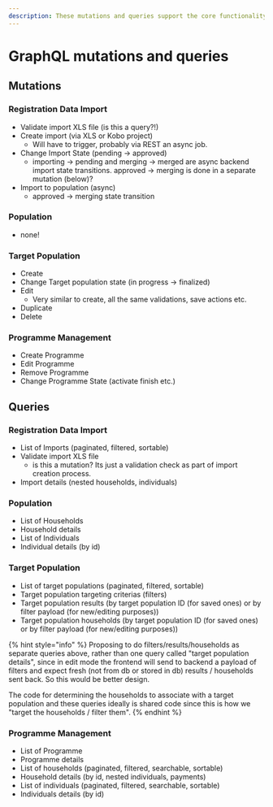```yaml
---
description: These mutations and queries support the core functionality within HCT MIS.
---
```


# GraphQL mutations and queries

## Mutations

### Registration Data Import

* Validate import XLS file \(is this a query?!\)
* Create import \(via XLS or Kobo project\)
  * Will have to trigger, probably via REST an async job.
* Change Import State \(pending -&gt; approved\)
  * importing -&gt; pending and merging -&gt; merged are async backend import state transitions. approved -&gt; merging is done in a separate mutation \(below\)?
* Import to population \(async\)
  * approved -&gt; merging state transition

### Population

* none!

### Target Population

* Create
* Change Target population state \(in progress -&gt; finalized\)
* Edit
  * Very similar to create, all the same validations, save actions etc.
* Duplicate
* Delete

### Programme Management

* Create Programme
* Edit Programme
* Remove Programme
* Change Programme State \(activate finish etc.\)

## Queries

### Registration Data Import

* List of Imports \(paginated, filtered, sortable\)
* Validate import XLS file
  * is this a mutation? Its just a validation check as part of import creation process.
* Import details \(nested households, individuals\)

### Population

* List of Households
* Household details
* List of Individuals
* Individual details \(by id\)

### Target Population

* List of target populations \(paginated, filtered, sortable\)
* Target population targeting criterias \(filters\)
* Target population results \(by target population ID \(for saved ones\) or by filter payload \(for new/editing purposes\)\)
* Target population households \(by target population ID \(for saved ones\) or by filter payload \(for new/editing purposes\)\)

{% hint style="info" %}
Proposing to do filters/results/households as separate queries above, rather than one query called "target population details", since in edit mode the frontend will send to backend a payload of filters and expect fresh \(not from db or stored in db\) results / households sent back. So this would be better design.

The code for determining the households to associate with a target population and these queries ideally is shared code since this is how we "target the households / filter them".
{% endhint %}

### Programme Management

* List of Programme
* Programme details                                                                                                                                                                                                                                                                                                                                                                                                                                                                                                                                                                                                                                                                       
* List of households \(paginated, filtered, searchable, sortable\)
* Household details \(by id, nested individuals, payments\)
* List of individuals \(paginated, filtered, searchable, sortable\)
* Individuals details \(by id\)



